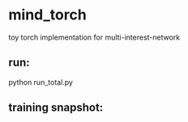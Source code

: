 # mind_torch
toy torch implementation for multi-interest-network

## run:
python run_total.py

## training snapshot:
